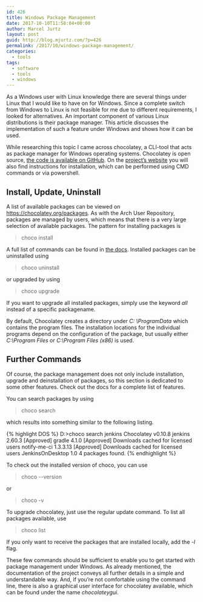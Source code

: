 ```yaml
---
id: 426
title: Windows Package Management
date: 2017-10-10T11:58:04+00:00
author: Marcel Jurtz
layout: post
guid: http://blog.mjurtz.com/?p=426
permalink: /2017/10/windows-package-management/
categories:
  - tools
tags:
  - software
  - tools
  - windows
---
```

As a Windows user with Linux knowledge there are several things under Linux that I would like to have on for Windows. Since a complete switch from Windows to Linux is not feasible for me due to different requirements, I looked for alternatives. An important component of various Linux distributions is their package manager. This article discusses the implementation of such a feature under Windows and shows how it can be used.

While researching this topic I came across chocolatey, a CLI-tool that acts as package manager for Windows operating systems. Chocolatey is open source, [the code is available on GitHub](https://github.com/chocolatey). On the [project&#8217;s website](https://chocolatey.org/install) you will also find instructions for installation, which can be performed using CMD commands or via powershell.

## Install, Update, Uninstall

A list of available packages can be viewed on <https://chocolatey.org/packages>. As with the Arch User Repository, packages are managed by users, which means that there is a very large selection of available packages. The pattern for installing packages is 

> choco install <packagename></code>

A full list of commands can be found in [the docs](https://chocolatey.org/docs). Installed packages can be uninstalled using 

> choco uninstall <packagename></code> 

or upgraded by using 

> choco upgrade<packagename></code>

If you want to upgrade all installed packages, simply use the keyword _all_ instead of a specific packagename.

By default, Chocolatey creates a directory under _C: \ProgramData_ which contains the program files. The installation locations for the individual programs depend on the configuration of the package, but usually either _C:\Program Files_ or _C:\Program Files (x86)_ is used.

## Further Commands

Of course, the package management does not only include installation, upgrade and deinstallation of packages, so this section is dedicated to some other features. Check out the docs for a complete list of features.

You can search packages by using

> choco search <packagename></code>

which results into something similar to the following listing.

{% highlight DOS %}
D:\>choco search jenkins
Chocolatey v0.10.8
jenkins 2.60.3 [Approved]
gradle 4.1.0 [Approved] Downloads cached for licensed users
notify-me-ci 1.3.3.13 [Approved] Downloads cached for licensed users
JenkinsOnDesktop 1.0
4 packages found.
{% endhighlight %}

To check out the installed version of choco, you can use

> choco --version</code> 

or 

> choco -v

To upgrade chocolatey, just use the regular update command. To list all packages available, use 

> choco list

If you only want to receive the packages that are installed locally, add the _-l_ flag.

These few commands should be sufficient to enable you to get started with package management under Windows. As already mentioned, the documentation of the project conveys all further details in a simple and understandable way. And, if you&#8217;re not comfortable using the command line, there is also a graphical user interface for chocolatey available, which can be found under the name _chocolateygui_.